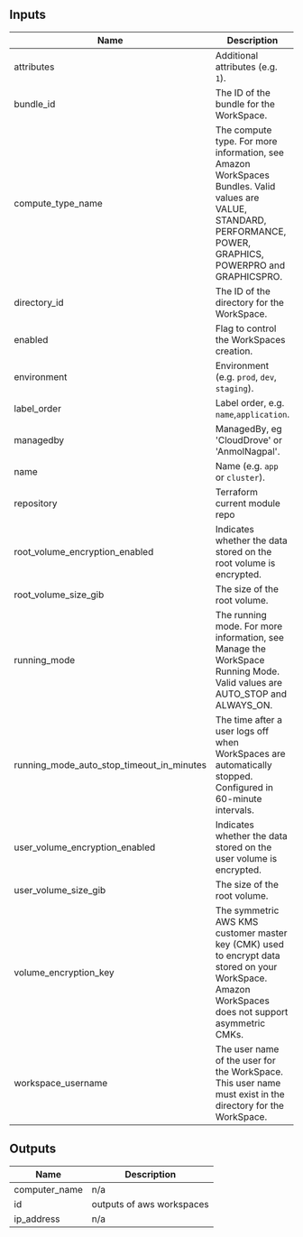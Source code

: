 ## Inputs

| Name | Description | Type | Default | Required |
|------|-------------|------|---------|:--------:|
| attributes | Additional attributes (e.g. `1`). | `list(any)` | `[]` | no |
| bundle\_id | The ID of the bundle for the WorkSpace. | `string` | `"wsb-bh8rsxt14"` | no |
| compute\_type\_name | The compute type. For more information, see Amazon WorkSpaces Bundles. Valid values are VALUE, STANDARD, PERFORMANCE, POWER, GRAPHICS, POWERPRO and GRAPHICSPRO. | `string` | `"VALUE"` | no |
| directory\_id | The ID of the directory for the WorkSpace. | `string` | `""` | no |
| enabled | Flag to control the WorkSpaces creation. | `bool` | `true` | no |
| environment | Environment (e.g. `prod`, `dev`, `staging`). | `string` | `""` | no |
| label\_order | Label order, e.g. `name`,`application`. | `list(any)` | `[]` | no |
| managedby | ManagedBy, eg 'CloudDrove' or 'AnmolNagpal'. | `string` | `"anmol@clouddrove.com"` | no |
| name | Name  (e.g. `app` or `cluster`). | `string` | `""` | no |
| repository | Terraform current module repo | `string` | `"https://github.com/clouddrove/terraform-aws-workspace"` | no |
| root\_volume\_encryption\_enabled | Indicates whether the data stored on the root volume is encrypted. | `bool` | `false` | no |
| root\_volume\_size\_gib | The size of the root volume. | `number` | `80` | no |
| running\_mode | The running mode. For more information, see Manage the WorkSpace Running Mode. Valid values are AUTO\_STOP and ALWAYS\_ON. | `string` | `"AUTO_STOP"` | no |
| running\_mode\_auto\_stop\_timeout\_in\_minutes | The time after a user logs off when WorkSpaces are automatically stopped. Configured in 60-minute intervals. | `number` | `60` | no |
| user\_volume\_encryption\_enabled | Indicates whether the data stored on the user volume is encrypted. | `bool` | `false` | no |
| user\_volume\_size\_gib | The size of the root volume. | `number` | `10` | no |
| volume\_encryption\_key | The symmetric AWS KMS customer master key (CMK) used to encrypt data stored on your WorkSpace. Amazon WorkSpaces does not support asymmetric CMKs. | `string` | `null` | no |
| workspace\_username | The user name of the user for the WorkSpace. This user name must exist in the directory for the WorkSpace. | `string` | `"Administrator"` | no |

## Outputs

| Name | Description |
|------|-------------|
| computer\_name | n/a |
| id | outputs of aws workspaces |
| ip\_address | n/a |

